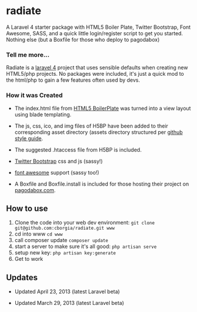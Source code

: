 radiate
=======
A Laravel 4 starter package with HTML5 Boiler Plate, Twitter Bootstrap, Font Awesome, SASS, and a quick little login/register script to get you started. Nothing else (but a Boxfile for those who deploy to pagodabox)

### Tell me more...

Radiate is a [laravel 4](http://four.laravel.com) project that uses sensible defaults when creating new HTML5/php projects. No packages were included, it's just a quick mod to the html/php to gain a few features often used by devs.

### How it was Created

* The index.html file from [HTML5 BoilerPlate](http://html5boilerplate.com/) was turned into a view layout using blade templating. 

* The js, css, ico, and img files of H5BP have been added to their corresponding asset directory (assets directory structured per [github style guide](https://github.com/styleguide).

* The suggested .htaccess file from H5BP is included.

* [Twitter Bootstrap](twitter.github.com/bootstrap/) css and js (sassy!)

* [font awesome](https://github.com/FortAwesome/Font-Awesome) support (sassy too!)

* A Boxfile and Boxfile.install is included for those hosting their project on [pagodabox.com](http://pagodabox.com).


## How to use

1. Clone the code into your web dev environment: `git clone git@github.com:cborgia/radiate.git www`
2. cd into www `cd www`
3. call composer update `composer update`
4. start a server to make sure it's all good: `php artisan serve`
5. setup new key: `php artisan key:generate`
6. Get to work


## Updates
* Updated April 23, 2013 (latest Laravel beta)

* Updated March 29, 2013 (latest Laravel beta)